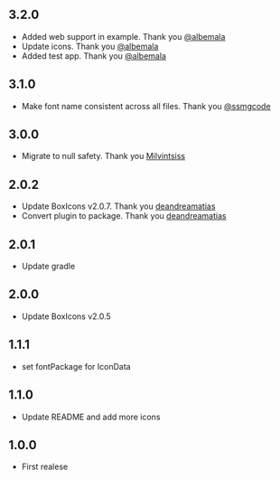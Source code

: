 ## 3.2.0

* Added web support in example. Thank you [@albemala](https://github.com/albemala)
* Update icons. Thank you [@albemala](https://github.com/albemala)
* Added test app. Thank you [@albemala](https://github.com/albemala)

## 3.1.0

* Make font name consistent across all files. Thank you [@ssmgcode](https://github.com/ssmgcode)

## 3.0.0

* Migrate to null safety. Thank you [Milvintsiss](https://github.com/Milvintsiss)

## 2.0.2

* Update BoxIcons v2.0.7. Thank you [deandreamatias](https://github.com/deandreamatias)
* Convert plugin to package. Thank you [deandreamatias](https://github.com/deandreamatias)

## 2.0.1

* Update gradle

## 2.0.0

* Update BoxIcons v2.0.5

## 1.1.1

* set fontPackage for IconData

## 1.1.0

* Update README and add more icons

## 1.0.0

* First realese
